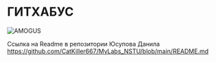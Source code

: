 # ГИТХАБУС

![AMOGUS](https://i.ytimg.com/vi/gsGr8KeYulg/maxresdefault.jpg?9289889566)

Ссылка на Readme в репозитории Юсупова Данила https://github.com/CatKiller667/MyLabs_NSTU/blob/main/README.md
